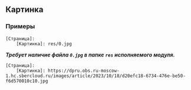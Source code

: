 ## Картинка

### Примеры

```ppl
[Страница]:
    [Картинка]: res/0.jpg
```
***Требует наличие файла `0.jpg` в папке `res` исполняемого модуля.***

```ppl
[Страница]:
    [Картинка]: https://dpru.obs.ru-moscow-1.hc.sbercloud.ru/images/article/2023/10/18/d20efc18-6734-476e-be50-f6d570010c10.jpg
   
```
